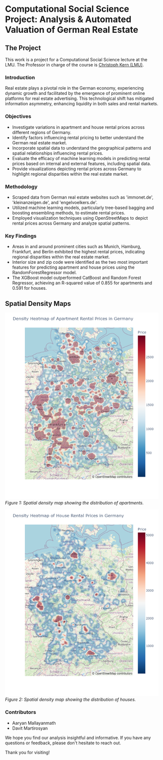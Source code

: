# Computational Social Science Project: Analysis & Automated Valuation of German Real Estate
## The Project
This work is a project for a Computational Social Science lecture at the LMU. The Professor in charge of the course is [Christoph Kern (LMU)](https://www.stat.lmu.de/soda/en/team/contact-page/christoph-kern-11bd67d0.html).

### Introduction
Real estate plays a pivotal role in the German economy, experiencing dynamic growth and facilitated by the emergence of prominent online platforms for real estate advertising. This technological shift has mitigated information asymmetry, enhancing liquidity in both sales and rental markets.

### Objectives
- Investigate variations in apartment and house rental prices across different regions of Germany.
- Identify factors influencing rental pricing to better understand the German real estate market.
- Incorporate spatial data to understand the geographical patterns and spatial relationships influencing rental prices.
- Evaluate the efficacy of machine learning models in predicting rental prices based on internal and external features, including spatial data.
- Provide visualizations depicting rental prices across Germany to highlight regional disparities within the real estate market.

### Methodology
- Scraped data from German real estate websites such as 'immonet.de', 'kleinanzeigen.de', and 'engelvoelkers.de'.
- Utilized machine learning models, particularly tree-based bagging and boosting ensembling methods, to estimate rental prices.
- Employed visualization techniques using OpenStreetMaps to depict rental prices across Germany and analyze spatial patterns.

### Key Findings
- Areas in and around prominent cities such as Munich, Hamburg, Frankfurt, and Berlin exhibited the highest rental prices, indicating regional disparities within the real estate market.
- Interior size and zip code were identified as the two most important features for predicting apartment and house prices using the RandomForestRegressor model.
- The XGBoost model outperformed CatBoost and Random Forest Regressor, achieving an R-squared value of 0.855 for apartments and 0.591 for houses.

## Spatial Density Maps

![Apartments Density Map](Plots/apartheatmap.png)
*Figure 1: Spatial density map showing the distribution of apartments.*

![Houses Density Map](Plots/housesheatmap.png)
*Figure 2: Spatial density map showing the distribution of houses.*



### Contributors
- Aaryan Mallayanmath
- Davit Martirosyan

We hope you find our analysis insightful and informative. If you have any questions or feedback, please don't hesitate to reach out.

Thank you for visiting!
